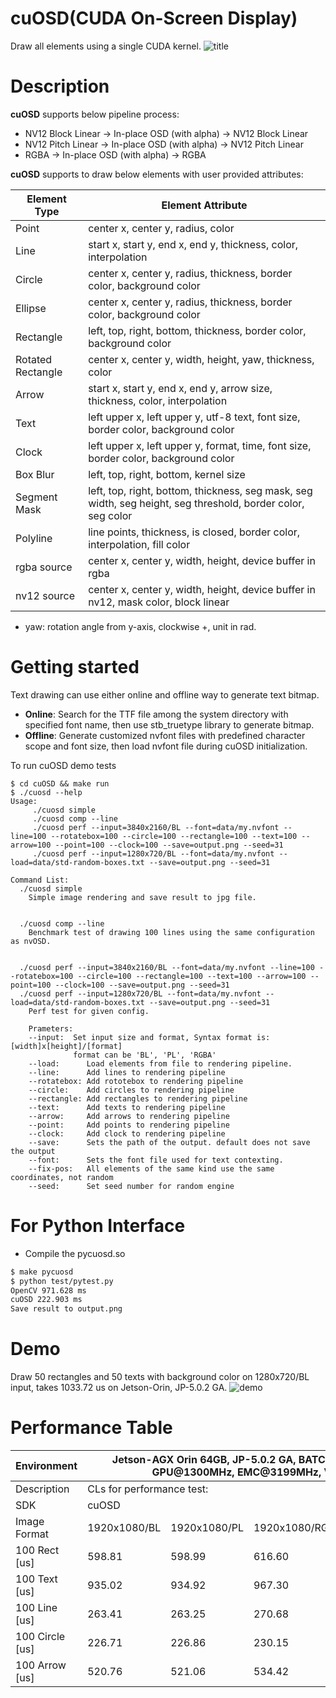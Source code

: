 # cuOSD(CUDA On-Screen Display)
Draw all elements using a single CUDA kernel.
![title](/assets/cuosd.png)

# Description

<b>cuOSD</b> supports below pipeline process:

- NV12 Block Linear → In-place OSD (with alpha) → NV12 Block Linear
- NV12 Pitch Linear → In-place OSD (with alpha) → NV12 Pitch Linear
- RGBA → In-place OSD (with alpha) → RGBA

<b>cuOSD</b> supports to draw below elements with user provided attributes:

<table>
<thead>
  <tr>
    <th>Element Type</th>
    <th>Element Attribute</th>
  </tr>
</thead>
<tbody>
  <tr>
    <td>Point</td>
    <td>center x, center y, radius, color</td>
  </tr>
  <tr>
    <td>Line</td>
    <td>start x, start y, end x, end y, thickness, color, interpolation</td>
  </tr>
  <tr>
    <td>Circle</td>
    <td>center x, center y, radius, thickness, border color, background color</td>
  </tr>
  <tr>
    <td>Ellipse</td>
    <td>center x, center y, radius, thickness, border color, background color</td>
  </tr>
  <tr>
    <td>Rectangle</td>
    <td>left, top, right, bottom, thickness, border color, background color</td>
  </tr>
  <tr>
    <td>Rotated Rectangle</td>
    <td>center x, center y, width, height, yaw, thickness, color</td>
  </tr>
  <tr>
    <td>Arrow</td>
    <td>start x, start y, end x, end y, arrow size, thickness, color, interpolation</td>
  </tr>
  <tr>
    <td>Text</td>
    <td>left upper x, left upper y, utf-8 text, font size, border color, background color</td>
  </tr>
  <tr>
    <td>Clock</td>
    <td>left upper x, left upper y, format, time, font size, border color, background color</td>
  </tr>
  <tr>
    <td>Box Blur</td>
    <td>left, top, right, bottom, kernel size</td>
  </tr>
  <tr>
    <td>Segment Mask</td>
    <td>left, top, right, bottom, thickness, seg mask, seg width, seg height, seg threshold, border color, seg color</td>
  </tr>
  <tr>
    <td>Polyline</td>
    <td>line points, thickness, is closed, border color, interpolation, fill color</td>
  </tr>
  <tr>
    <td>rgba source</td>
    <td>center x, center y, width, height, device buffer in rgba</td>
  </tr>
  <tr>
    <td>nv12 source</td>
    <td>center x, center y, width, height, device buffer in nv12, mask color, block linear</td>
  </tr>
</tbody>
</table>

* yaw: rotation angle from y-axis, clockwise +, unit in rad.

# Getting started

Text drawing can use either online and offline way to generate text bitmap.
- <b>Online</b>: Search for the TTF file among the system directory with specified font name, then use stb_truetype library to generate bitmap.
- <b>Offline</b>: Generate customized nvfont files with predefined character scope and font size, then load nvfont file during cuOSD initialization.

To run cuOSD demo tests
```
$ cd cuOSD && make run
$ ./cuosd --help
Usage:
     ./cuosd simple
     ./cuosd comp --line
     ./cuosd perf --input=3840x2160/BL --font=data/my.nvfont --line=100 --rotatebox=100 --circle=100 --rectangle=100 --text=100 --arrow=100 --point=100 --clock=100 --save=output.png --seed=31
     ./cuosd perf --input=1280x720/BL --font=data/my.nvfont --load=data/std-random-boxes.txt --save=output.png --seed=31

Command List:
  ./cuosd simple
    Simple image rendering and save result to jpg file.


  ./cuosd comp --line
    Benchmark test of drawing 100 lines using the same configuration as nvOSD.


  ./cuosd perf --input=3840x2160/BL --font=data/my.nvfont --line=100 --rotatebox=100 --circle=100 --rectangle=100 --text=100 --arrow=100 --point=100 --clock=100 --save=output.png --seed=31
  ./cuosd perf --input=1280x720/BL --font=data/my.nvfont --load=data/std-random-boxes.txt --save=output.png --seed=31
    Perf test for given config.

    Prameters:
    --input:  Set input size and format, Syntax format is: [width]x[height]/[format]
              format can be 'BL', 'PL', 'RGBA'
    --load:      Load elements from file to rendering pipeline.
    --line:      Add lines to rendering pipeline
    --rotatebox: Add rototebox to rendering pipeline
    --circle:    Add circles to rendering pipeline
    --rectangle: Add rectangles to rendering pipeline
    --text:      Add texts to rendering pipeline
    --arrow:     Add arrows to rendering pipeline
    --point:     Add points to rendering pipeline
    --clock:     Add clock to rendering pipeline
    --save:      Sets the path of the output. default does not save the output
    --font:      Sets the font file used for text contexting.
    --fix-pos:   All elements of the same kind use the same coordinates, not random
    --seed:      Set seed number for random engine
```

# For Python Interface
- Compile the pycuosd.so
```bash
$ make pycuosd
$ python test/pytest.py
OpenCV 971.628 ms
cuOSD 222.903 ms
Save result to output.png
```

# Demo

Draw 50 rectangles and 50 texts with background color on 1280x720/BL input, takes 1033.72 us on Jetson-Orin, JP-5.0.2 GA.
![demo](data/image/output.png)

# Performance Table

<table>
<thead>
  <tr>
    <th>Environment</th>
    <th colspan="4">Jetson-AGX Orin 64GB, JP-5.0.2 GA, BATCH=1, CPU@2201.6MHz, GPU@1300MHz, EMC@3199MHz, VIC@729.6MHz</th>
  </tr>
</thead>
<tbody>
  <tr>
    <td>Description</td>
    <td colspan="4">CLs for performance test: </td>
  </tr>
  <tr>
    <td>SDK</td>
    <td colspan="3">cuOSD</td>
    <td colspan="1">nvOSD</td>
  </tr>
  <tr>
    <td>Image Format</td>
    <td>1920x1080/BL</td>
    <td>1920x1080/PL</td>
    <td>1920x1080/RGBA</td>
    <td>1920x1080/RGBA</td>
  </tr>
  <tr>
    <td>100 Rect [us]</td>
    <td>598.81</td>
    <td>598.99</td>
    <td>616.60</td>
    <td>24947(VIC)/2321(CPU)</td>
  </tr>
  <tr>
    <td>100 Text [us]</td>
    <td>935.02</td>
    <td>934.92</td>
    <td>967.30</td>
    <td>6945 (CPU)</td>
  </tr>
  <tr>
    <td>100 Line [us]</td>
    <td>263.41</td>
    <td>263.25</td>
    <td>270.68</td>
    <td>2586(CPU)</td>
  </tr>
  <tr>
    <td>100 Circle [us]</td>
    <td>226.71</td>
    <td>226.86</td>
    <td>230.15</td>
    <td>14474(CPU)</td>
  </tr>
  <tr>
    <td>100 Arrow [us]</td>
    <td>520.76</td>
    <td>521.06</td>
    <td>534.42</td>
    <td>3855(CPU)</td>
  </tr>
</tbody>
</table>
